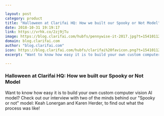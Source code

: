 ```yaml
---

layout: post
category: product
title: "Halloween at Clarifai HQ: How we built our Spooky or Not Model"
date: 2018-10-31 19:19:17
link: https://vrhk.co/2zj9jTu
image: https://blog.clarifai.com/hubfs/pennywise-it-2017.jpg?t=1541011258986#keepProtocol
domain: blog.clarifai.com
author: "blog.clarifai.com"
icon: https://blog.clarifai.com/hubfs/clarifai%20favicon.png?t=1541011258986
excerpt: "Want to know how easy it is to build your own custom computer vision AI model? Check out our interview with two of the minds behind our \"Spooky or not\" model: Keah Lonergan and Karen Herder, to find out what the process was like!"

---
```


### Halloween at Clarifai HQ: How we built our Spooky or Not Model

Want to know how easy it is to build your own custom computer vision AI model? Check out our interview with two of the minds behind our "Spooky or not" model: Keah Lonergan and Karen Herder, to find out what the process was like!